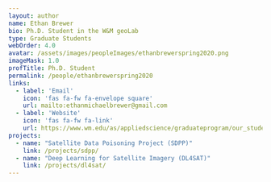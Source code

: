 ```yaml
---
layout: author
name: Ethan Brewer
bio: Ph.D. Student in the W&M geoLab
type: Graduate Students
webOrder: 4.0
avatar: /assets/images/peopleImages/ethanbrewerspring2020.png
imageMask: 1.0
profTitle: Ph.D. Student
permalink: /people/ethanbrewerspring2020
links:
  - label: 'Email'
    icon: 'fas fa-fw fa-envelope square'
    url: mailto:ethanmichaelbrewer@gmail.com
  - label: 'Website'
    icon: 'fas fa-fw fa-link'
    url: https://www.wm.edu/as/appliedscience/graduateprogram/our_students/brewer_e.php
projects:
  - name: "Satellite Data Poisoning Project (SDPP)"
    link: /projects/sdpp/
  - name: "Deep Learning for Satellite Imagery (DL4SAT)"
    link: /projects/dl4sat/
---
```

